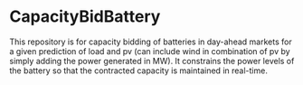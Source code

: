 # CapacityBidBattery
This repository is for capacity bidding of batteries in day-ahead markets for a given prediction of load and pv (can include wind in combination of pv by simply adding the power generated in MW). It constrains the power levels of the battery so that the contracted capacity is maintained in real-time.
